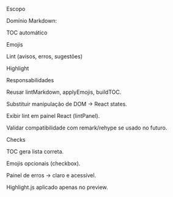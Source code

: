 Escopo

Domínio Markdown:

TOC automático

Emojis

Lint (avisos, erros, sugestões)

Highlight

Responsabilidades

Reusar lintMarkdown, applyEmojis, buildTOC.

Substituir manipulação de DOM → React states.

Exibir lint em painel React (lintPanel).

Validar compatibilidade com remark/rehype se usado no futuro.

Checks

 TOC gera lista correta.

 Emojis opcionais (checkbox).

 Painel de erros → claro e acessível.

 Highlight.js aplicado apenas no preview.